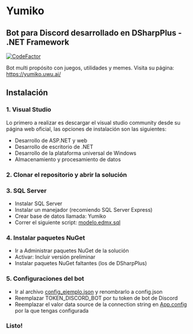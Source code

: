 # Yumiko
## Bot para Discord desarrollado en DSharpPlus - .NET Framework 
[![CodeFactor](https://www.codefactor.io/repository/github/nai98x/yumiko/badge?s=92181f030fc6101fb54afa74167809713aa4d060)](https://www.codefactor.io/repository/github/nai98x/yumiko)

Bot multi propósito con juegos, utilidades y memes. Visita su página: https://yumiko.uwu.ai/

## Instalación

### 1. Visual Studio
Lo primero a realizar es descargar el visual studio community desde su página web oficial, las opciones de instalación son las siguientes:
- Desarrollo de ASP.NET y web
- Desarrollo de escritorio de .NET
- Desarrollo de la plataforma universal de Windows
- Almacenamiento y procesamiento de datos

### 2. Clonar el repositorio y abrir la solución

### 3. SQL Server
- Instalar SQL Server
- Instalar un manejador (recomiendo SQL Server Express)
- Crear base de datos llamada: Yumiko
- Correr el siguiente script: [modelo.edmx.sql](YumikoBot/Data%20Access%20Layer/modelo.edmx.sql)

### 4. Instalar paquetes NuGet
- Ir a Administrar paquetes NuGet de la solución
- Activar: Incluir versión preliminar
- Instalar paquetes NuGet faltantes (los de DSharpPlus)

### 5. Configuraciones del bot
- Ir al archivo [config_ejemplo.json](YumikoBot/config_ejemplo.json) y renombrarlo a config.json
- Reemplazar TOKEN_DISCORD_BOT por tu token de bot de Discord
- Reemplazar el valor data source de la connection string en [App.config](YumikoBot/App.config) por la que tengas configurada

### Listo!
